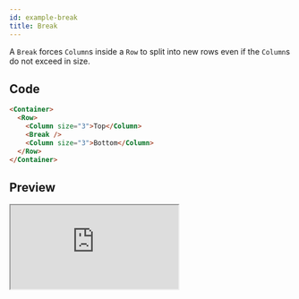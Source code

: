 ```yaml
---
id: example-break
title: Break
---
```


A `Break` forces `Column`s inside a `Row` to split into new rows even if the `Column`s do not
exceed in size.

## Code

```html
<Container>
  <Row>
    <Column size="3">Top</Column>
    <Break />
    <Column size="3">Bottom</Column>
  </Row>
</Container>
```

## Preview

<iframe src="https://codesandbox.io/embed/j22zqr1m95?hidenavigation=1&initialpath=%2Fbreak&view=preview" class="example" sandbox="allow-scripts allow-same-origin"></iframe>
